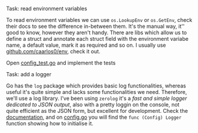 Task: read environment variables

To read environment variables we can use `os.LookupEnv` or `os.GetEnv`, check their docs to see the difference 
in-between them. It's the manual way, it'' good to know, however they aren't handy. There are libs which allow us to 
define a struct and annotate each struct field with the environment variabe name, a default value, mark it as required
and so on. I usually use [github.com/caarlos0/env](https://pkg.go.dev/github.com/caarlos0/env?tab=overview), check it out.

Open [config_test.go](config_test.go) and implement the tests

Task: add a logger

Go has the `log` package which provides basic log functionalities, whereas useful it's quite simple and lacks some
functionalities we need. Therefore, we'll use a log library. I've been using `zerolog` it's a 
_fast and simple logger dedicated to JSON output_, also with a pretty loggin on the console, not quite efficient as
the JSON form, but excellent for development. Check the [documentation](https://pkg.go.dev/github.com/rs/zerolog?tab=overview),
and on [config.go](solution/config.go) you will find the `func (Config) Logger` function showing how to 
initialise it.
